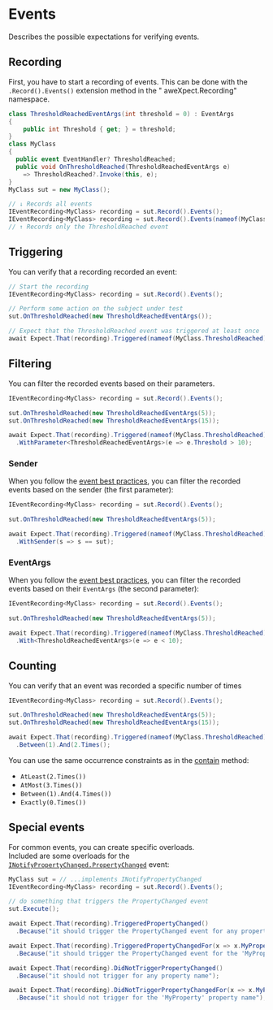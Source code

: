 # Events

Describes the possible expectations for verifying events.

## Recording

First, you have to start a recording of events. This can be done with the `.Record().Events()` extension method in the "
aweXpect.Recording" namespace.

```csharp
class ThresholdReachedEventArgs(int threshold = 0) : EventArgs
{
    public int Threshold { get; } = threshold;
}
class MyClass
{
  public event EventHandler? ThresholdReached;
  public void OnThresholdReached(ThresholdReachedEventArgs e)
    => ThresholdReached?.Invoke(this, e);
}
MyClass sut = new MyClass();

// ↓ Records all events
IEventRecording<MyClass> recording = sut.Record().Events();
IEventRecording<MyClass> recording = sut.Record().Events(nameof(MyClass.ThresholdReached));
// ↑ Records only the ThresholdReached event
```

## Triggering

You can verify that a recording recorded an event:

```csharp
// Start the recording
IEventRecording<MyClass> recording = sut.Record().Events();

// Perform some action on the subject under test
sut.OnThresholdReached(new ThresholdReachedEventArgs());

// Expect that the ThresholdReached event was triggered at least once
await Expect.That(recording).Triggered(nameof(MyClass.ThresholdReached));
```

## Filtering

You can filter the recorded events based on their parameters.

```csharp
IEventRecording<MyClass> recording = sut.Record().Events();

sut.OnThresholdReached(new ThresholdReachedEventArgs(5));
sut.OnThresholdReached(new ThresholdReachedEventArgs(15));

await Expect.That(recording).Triggered(nameof(MyClass.ThresholdReached))
  .WithParameter<ThresholdReachedEventArgs>(e => e.Threshold > 10);
```

### Sender

When you follow
the [event best practices](https://learn.microsoft.com/en-us/dotnet/standard/asynchronous-programming-patterns/best-practices-for-implementing-the-event-based-asynchronous-pattern),
you can filter the recorded events based on the sender (the first parameter):

```csharp
IEventRecording<MyClass> recording = sut.Record().Events();

sut.OnThresholdReached(new ThresholdReachedEventArgs(5));

await Expect.That(recording).Triggered(nameof(MyClass.ThresholdReached))
  .WithSender(s => s == sut);
```

### EventArgs

When you follow
the [event best practices](https://learn.microsoft.com/en-us/dotnet/standard/asynchronous-programming-patterns/best-practices-for-implementing-the-event-based-asynchronous-pattern),
you can filter the recorded events based on their `EventArgs` (the second parameter):

```csharp
IEventRecording<MyClass> recording = sut.Record().Events();

sut.OnThresholdReached(new ThresholdReachedEventArgs(5));

await Expect.That(recording).Triggered(nameof(MyClass.ThresholdReached))
  .With<ThresholdReachedEventArgs>(e => e < 10);
```

## Counting

You can verify that an event was recorded a specific number of times

```csharp
IEventRecording<MyClass> recording = sut.Record().Events();

sut.OnThresholdReached(new ThresholdReachedEventArgs(5));
sut.OnThresholdReached(new ThresholdReachedEventArgs(15));

await Expect.That(recording).Triggered(nameof(MyClass.ThresholdReached))
  .Between(1).And(2.Times();
```

You can use the same occurrence constraints as in the [contain](/docs/expectations/collections#contain) method:

- `AtLeast(2.Times())`
- `AtMost(3.Times())`
- `Between(1).And(4.Times())`
- `Exactly(0.Times())`

## Special events

For common events, you can create specific overloads.  
Included are some overloads for the [
`INotifyPropertyChanged.PropertyChanged`](https://learn.microsoft.com/en-us/dotnet/api/system.componentmodel.inotifypropertychanged.propertychanged)
event:

```csharp
MyClass sut = // ...implements INotifyPropertyChanged
IEventRecording<MyClass> recording = sut.Record().Events();

// do something that triggers the PropertyChanged event
sut.Execute();

await Expect.That(recording).TriggeredPropertyChanged()
  .Because("it should trigger the PropertyChanged event for any property name");

await Expect.That(recording).TriggeredPropertyChangedFor(x => x.MyProperty)
  .Because("it should trigger the PropertyChanged event for the 'MyProperty' property name");

await Expect.That(recording).DidNotTriggerPropertyChanged()
  .Because("it should not trigger for any property name");

await Expect.That(recording).DidNotTriggerPropertyChangedFor(x => x.MyProperty)
  .Because("it should not trigger for the 'MyProperty' property name");
```
